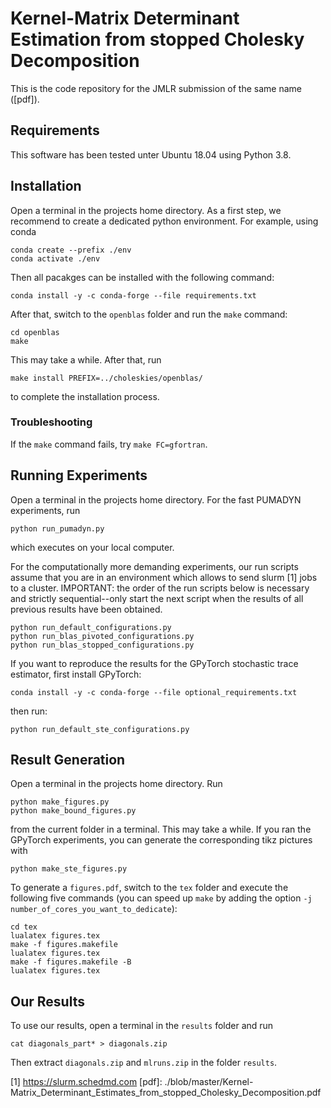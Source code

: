 # Kernel-Matrix Determinant Estimation from stopped Cholesky Decomposition
This is the code repository for the JMLR submission of the same name ([pdf]).
## Requirements
This software has been tested unter Ubuntu 18.04 using Python 3.8.

## Installation
Open a terminal in the projects home directory.
As a first step, we recommend to create a dedicated python environment. For example, using conda 
```
conda create --prefix ./env
conda activate ./env
```

Then all pacakges can be installed with the following command:
```
conda install -y -c conda-forge --file requirements.txt
```

After that, switch to the ``openblas`` folder and run the ``make`` command:
```
cd openblas
make
```
This may take a while. After that, run
```
make install PREFIX=../choleskies/openblas/
```
to complete the installation process.

### Troubleshooting
If the ``make`` command fails, try ``make FC=gfortran``.

## Running Experiments
Open a terminal in the projects home directory.
For the fast PUMADYN experiments, run 
```
python run_pumadyn.py
```
which executes on your local computer.

For the computationally more demanding experiments, our run scripts assume that you are in an environment which allows to send slurm [1] jobs to a cluster.
IMPORTANT: the order of the run scripts below is necessary and strictly sequential--only start the next script when the results of all previous results have been obtained.
```
python run_default_configurations.py
python run_blas_pivoted_configurations.py
python run_blas_stopped_configurations.py
```
If you want to reproduce the results for the GPyTorch stochastic trace estimator, first install GPyTorch:
```
conda install -y -c conda-forge --file optional_requirements.txt
```
then run:
```
python run_default_ste_configurations.py
```

## Result Generation
Open a terminal in the projects home directory. 
Run 
```
python make_figures.py
python make_bound_figures.py
```
from the current folder in a terminal.
This may take a while.
If you ran the GPyTorch experiments, you can generate the corresponding tikz pictures with
```
python make_ste_figures.py
```
To generate a ```figures.pdf```, switch to the ```tex``` folder and execute the following five commands (you can speed up ``make`` by adding the option ``-j number_of_cores_you_want_to_dedicate``):
```
cd tex
lualatex figures.tex
make -f figures.makefile
lualatex figures.tex
make -f figures.makefile -B
lualatex figures.tex
```

## Our Results
To use our results, open a terminal in the ``results`` folder and run 
```
cat diagonals_part* > diagonals.zip
```
Then extract ``diagonals.zip`` and ``mlruns.zip`` in the folder ``results``.

[1] https://slurm.schedmd.com
[pdf]: ./blob/master/Kernel-Matrix_Determinant_Estimates_from_stopped_Cholesky_Decomposition.pdf
